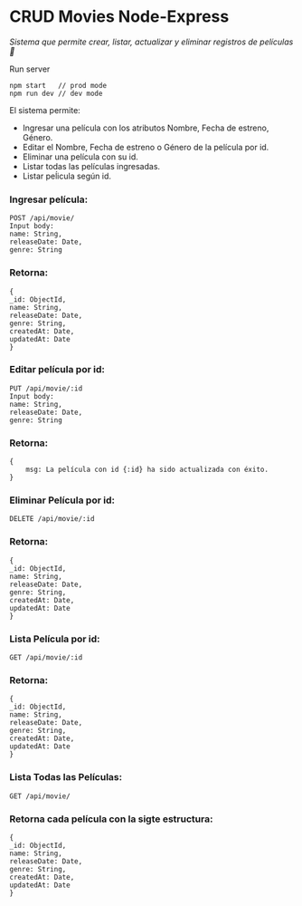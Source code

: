 # CRUD Movies Node-Express

_Sistema que permite crear, listar, actualizar y eliminar registros de películas 🚀_

Run server
```
npm start   // prod mode
npm run dev // dev mode
```

El sistema permite:
- Ingresar una película con los atributos Nombre, Fecha de estreno, Género.
- Editar el Nombre, Fecha de estreno o Género de la película por id.
- Eliminar una película con su id.
- Listar todas las películas ingresadas.
- Listar peĺicula según id.

### Ingresar película:
```
POST /api/movie/
Input body:
name: String,
releaseDate: Date,
genre: String
```

### Retorna:
```
{
_id: ObjectId,
name: String,
releaseDate: Date,
genre: String,
createdAt: Date,
updatedAt: Date
}
```

### Editar película por id:
```
PUT /api/movie/:id
Input body:
name: String,
releaseDate: Date,
genre: String
```

### Retorna:
```
{
    msg: La película con id {:id} ha sido actualizada con éxito.
}
```

### Eliminar Película por id:
```
DELETE /api/movie/:id
```

### Retorna:
```
{
_id: ObjectId,
name: String,
releaseDate: Date,
genre: String,
createdAt: Date,
updatedAt: Date
}
```

### Lista Película por id:
```
GET /api/movie/:id
```

### Retorna:
```
{
_id: ObjectId,
name: String,
releaseDate: Date,
genre: String,
createdAt: Date,
updatedAt: Date
}
```
### Lista Todas las Películas:
```
GET /api/movie/
```

### Retorna cada película con la sigte estructura:
```
{
_id: ObjectId,
name: String,
releaseDate: Date,
genre: String,
createdAt: Date,
updatedAt: Date
}
```

